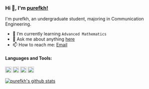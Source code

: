 ### Hi 👋, I'm [purefkh!](https://purefkh.xyz) 

I'm purefkh, an undergraduate student, majoring in Communication Engineering.

- 📖 I’m currently learning ```Advanced Mathematics```
- 💬 Ask me about anything [here](https://github.com/purefkh/purefkh/issues)
- 📫 How to reach me: [Email](mailto:purefkh@gmail.com)

#### Languages and Tools:

<p align="left"><img src="https://devicons.github.io/devicon/devicon.git/icons/android/android-original-wordmark.svg" alt="android" width="20" height="20"/> <img src="https://devicons.github.io/devicon/devicon.git/icons/java/java-original-wordmark.svg" alt="java" width="20" height="20"/> <img src="https://devicons.github.io/devicon/devicon.git/icons/python/python-original-wordmark.svg" alt="python" width="20" height="20"/> <img src="https://devicons.github.io/devicon/devicon.git/icons/linux/linux-original.svg" alt="linux" width="20" height="20"/></p>

[![purefkh's github stats](https://github-readme-stats.vercel.app/api?username=purefkh&show_icons=true&hide=contribs,prs)](https://github.com/anuraghazra/github-readme-stats)